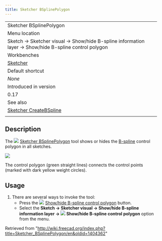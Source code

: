 ```yaml
---
title: Sketcher BSplinePolygon
---
```


|                                                                                                      |
| ---------------------------------------------------------------------------------------------------- |
| Sketcher BSplinePolygon                                                                              |
| Menu location                                                                                        |
| Sketch → Sketcher visual → Show/hide B-spline information layer → Show/hide B-spline control polygon |
| Workbenches                                                                                          |
| [Sketcher](/Sketcher_Workbench "Sketcher Workbench")                                                 |
| Default shortcut                                                                                     |
| _None_                                                                                               |
| Introduced in version                                                                                |
| 0.17                                                                                                 |
| See also                                                                                             |
| [Sketcher CreateBSpline](/Sketcher_CreateBSpline "Sketcher CreateBSpline")                           |
|                                                                                                      |

## Description

The ![](/images/Sketcher_BSplinePolygon.svg) [Sketcher BSplinePolygon](/Sketcher_BSplinePolygon "Sketcher BSplinePolygon") tool shows or hides the [B-spline](/B-Splines "B-Splines") control polygon in all sketches.

![](/images/Sketcher_B-spline_example01.png)

The control polygon (green straight lines) connects the control points (marked with dark yellow weight circles).

## Usage

1. There are several ways to invoke the tool:
   - Press the ![](/images/Sketcher_BSplinePolygon.svg) [Show/hide B-spline control polygon](/Sketcher_BSplinePolygon "Sketcher BSplinePolygon") button.
   - Select the **Sketch → Sketcher visual → Show/hide B-spline information layer → ![](/images/Sketcher_BSplinePolygon.svg) Show/hide B-spline control polygon** option from the menu.

Retrieved from "<http://wiki.freecad.org/index.php?title=Sketcher_BSplinePolygon/en&oldid=1404362>"

